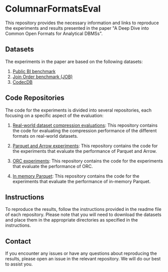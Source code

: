 # ColumnarFormatsEval
This repository provides the necessary information and links to reproduce the experiments and results presented in the paper "A Deep Dive into Common Open Formats for Analytical DBMSs". 

## Datasets

The experiments in the paper are based on the following datasets:

1. [Public BI benchmark](https://github.com/cwida/public_bi_benchmark)
2. [Join Order benchmark (JOB)](https://github.com/gregrahn/join-order-benchmark)
3. [CodecDB](https://github.com/Tranway1/DatasetEncoder)

## Code Repositories

The code for the experiments is divided into several repositories, each focusing on a specific aspect of the evaluation:

1. [Real-world dataset compression evaluations](https://github.com/Tranway1/DatasetEncoder): This repository contains the code for evaluating the compression performance of the different formats on real-world datasets.

2. [Parquet and Arrow experiments](https://github.com/Tranway1/Arrow): This repository contains the code for the experiments that evaluate the performance of Parquet and Arrow.

3. [ORC experiments](https://github.com/Tranway1/ORC): This repository contains the code for the experiments that evaluate the performance of ORC.

4. [In memory Parquet](https://github.com/Tranway1/IMP): This repository contains the code for the experiments that evaluate the performance of in-memory Parquet.

## Instructions

To reproduce the results, follow the instructions provided in the readme file of each repository. Please note that you will need to download the datasets and place them in the appropriate directories as specified in the instructions.

## Contact

If you encounter any issues or have any questions about reproducing the results, please open an issue in the relevant repository. We will do our best to assist you.
